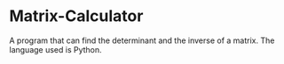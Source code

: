 # Matrix-Calculator
A program that can find the determinant and the inverse of a matrix.
The language used is Python.


